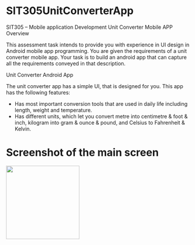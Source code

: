 # SIT305UnitConverterApp
SIT305 – Mobile application Development Unit Converter Mobile APP
Overview


This assessment task intends to provide you with experience in UI design in Android mobile app programming. You are given the requirements of a unit converter mobile app. Your task is to build an android app that can capture all the requirements conveyed in that description.

Unit Converter Android App

 The unit converter app has a simple UI, that is designed for you. This app has the following
 features:
 - Has most important conversion tools that are used in daily life including length, weight
 and temperature.
 - Has different units, which let you convert metre into centimetre & foot & inch, kilogram into gram & ounce & pound, and Celsius to Fahrenheit & Kelvin.

# Screenshot of the main screen
<img src="https://github.com/saih1/SIT305UnitConverterApp/blob/a5eb2e0148f77fef942aa0c3250c81d37ba70fc9/SIT305%20Task2_1%20SS.png" width="200">



